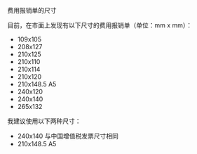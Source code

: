 费用报销单的尺寸

目前，在市面上发现有以下尺寸的费用报销单（单位：mm x mm）：

- 109x105
- 208x127
- 210x125
- 210x110
- 210x114
- 210x120
- 210x148.5 A5
- 240x120
- 240x140
- 265x132

我建议使用以下两种尺寸：

- 240x140 与中国增值税发票尺寸相同
- 210x148.5 A5
